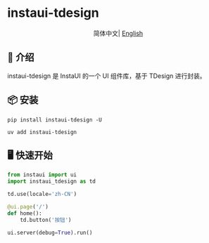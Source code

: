 # instaui-tdesign

<div align="center">

简体中文| [English](./README.en.md)

</div>
 
## 📖 介绍
instaui-tdesign 是 InstaUI 的一个 UI 组件库，基于 TDesign 进行封装。



## 📦 安装
```
pip install instaui-tdesign -U
```

```
uv add instaui-tdesign
```


## 🖥️ 快速开始


```python
from instaui import ui
import instaui_tdesign as td

td.use(locale='zh-CN')

@ui.page('/')
def home():
    td.button('按钮')

ui.server(debug=True).run()
```
